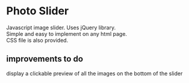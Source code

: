 # Photo Slider

Javascript image slider. Uses jQuery library.  
Simple and easy to implement on any html page.  
CSS file is also provided.

## improvements to do
display a clickable preview of all the images on the bottom of the slider
